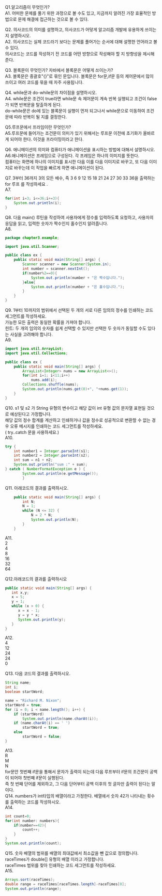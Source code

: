 Q1.알고리즘이 무엇인가?</br>
A1. 어떠한 문제를 풀기 위한 과정으로 볼 수도 있고, 지금까지 알려진 가장 효율적인 방법으로 문제 해결에 접근하는 것으로 볼 수 있다.</br>

Q2. 의사코드의 의미를 설명하고, 의사코드가 어덯게 알고리즘 개발에 유용하게 쓰이는지 설명하시오.</br>
A2. 의사코드는 실제 코드라기 보다는 문제를 풀어가는 순서에 대해 설명한 언어라고 볼 수 있다.</br>
의사코드는 코드를 작성하기 전 코드를 어떤 방향으로 작성해야 할 지 방향성을 제시해준다.</br>

Q3. 블록문이 무엇인가? 자바에서 블록문은 어떻게 쓰이는가?</br>
A3. 블록문은 중괄호"{}"로 묶인 문입니다. 블록문은 for문,if문 등의 제어문에서 많이 쓰이고 여러 코드를 묶을 때 자주 사용됩니다.</br>

Q4. while문과 do-while문의 차이점을 설명하시오.</br>
A4. while문은 조건이 true라면 while문 속 제어문이 계속 반복 실행되고 조건이 false가 되면 반복문을 탈출하게 된다. </br>
do-while문은 do에 있는 블록문이 실행이 먼저 되고나서 while문으로 이동하여 조건문에 따라 반복이 될 지를 결정한다. </br>

Q5.루프문에서 프라임이란 무엇인가?</br>
A5.루프문에 들어가는 조건문이 의미가 있기 위해서는 루프문 이전에 초기화가 올바르게 되어야 한다. 이것을 프라이밍이라고 한다.</br>

Q6. 애니메이션의 의미와 컴퓨터가 애니메이션을 표시하는 방법에 대해서 설명하시오.</br>
A6.애니메이션은 프레임으로 구성된다. 각 프레임은 하나의 이미지를 뜻한다.</br> 컴퓨터는 화면에 하나의 이미지를 표시한 다음 이를 다음 이미지로 바꾸고, 또 다음 이미지로 바꾸는데 이 작업을 빠르게 하면 애니메이션이 된다.</br>

Q7. 3부터 36까지 3의 모든 배수, 즉 3 6 9 12 15 18 21 24 27 30 33 36을 출력하는 for 루프 를 작성하세요 .</br>
A7. 
``` java
for(int i=3; i<=36;i+=3){
    System.out.println(i);
}
```
Q8. 다음 main() 루틴을 작성하여 사용자에게 정수를 입력하도록 요청하고, 사용자의 응답을 읽고, 입력한 숫자가 짝수인지 홀수인지 알려줍니다.</br>
A8.
```java
package chapter3.example;

import java.util.Scanner;

public class ex {
    public static void main(String[] args) {
        Scanner scanner = new Scanner(System.in);
        int number = scanner.nextInt();
        if(number%2==0){
            System.out.println(number + "은 짝수입니다.");
        }else{
            System.out.println(number + "은 홀수입니다.");
        }
    }
}
```
Q9. 1부터 10까지의 범위에서 선택된 두 개의 서로 다른 임의의 정수를 인쇄하는 코드 세그먼트를 작성하세요.</br>
가능한 모든 출력은 동일한 확률을 가져야 합니다.</br>
힌트: 두 개의 임의의 숫자를 쉽게 선택할 수 있지만 선택한 두 숫자가 동일할 수도 있다는 사실을 고려해야 합니다.</br>
A9.
```java
import java.util.ArrayList;
import java.util.Collections;

public class ex {
    public static void main(String[] args) {
        ArrayList<Integer> nums = new ArrayList<>();
        for(int i=1; i<11;i++)
            nums.add(i);
        Collections.shuffle(nums);
        System.out.println(nums.get(0)+", "+nums.get(1));
    }
}
```
Q10. s1 및 s2 가 String 유형의 변수이고 해당 값이 int 유형 값의 문자열 표현일 것으로 예상된다고 가정합니다.</br>
해당 값의 정수 합계를 계산하고 인쇄하거나 값을 정수로 성공적으로 변환할 수 없는 경우 오류 메시지를 인쇄하는 코드 세그먼트를 작성하세요.</br>
( try..catch 문을 사용하세요.)</br>
A10.
```java
try {
    int number1 = Integer.parseInt(s1);
    int number2 = Integer.parseInt(s2);
    int sum = n1 + n2;   
    System.out.println("sum :" + sum);
} catch ( NumberFormatException e ) {
        System.out.println(e.getMessage());
        }
```
Q11. 아래코드의 결과를 출력하시오.</br>
```java
    public static void main(String[] args) {
        int N;
        N = 1;
        while (N <= 32) {
            N = 2 * N;
            System.out.println(N);   
        }
    }
```
A11.</br>
2</br>
4</br>
8</br>
16</br>
32</br>
64</br>

Q12.아래코드의 결과를 출력하시오</br>
```java
public static void main(String[] args) {
   int x,y;
   x = 5;
   y = 1;
   while (x > 0) {
      x = x - 1;
      y = y * x;
      System.out.println(y);
   }
}
```
A12.</br>
4</br>
12</br>
24 </br>
24</br>
0</br>

Q13. 다음 코드의 결과를 출력하시오.
```java
String name;
int i;
boolean startWord;

name = "Richard M. Nixon";
startWord = true;
for (i = 0; i < name.length(); i++) {
    if (startWord)
        System.out.println(name.charAt(i));
    if (name.charAt(i) == ' ')
        startWord = true;
    else
        startWord = false;
}
```
A13.</br>
R</br>
M</br>
N</br>
for문안 첫번째 if문을 통해서 문자가 출력이 되는데 다음 루프부터 if문의 조건문이 공백이 되어야 첫번째 if문이 실행된다.</br>
즉 첫 번째 단어를 제외하고, 그 다음 단어부터 공백 이후의 첫 글자만 출력이 된다는 말이다.</br>
Q14. numbers가 int타입의 배열이라고 가정한다. 배열에서 숫자 42가 나타내는 횟수를 출력하는 코드를 작성하시오.</br>
A14.
```java
int count=0;
for(int number: numbers){
    if(number==42){
        count++;
    }
}
System.out.println(count);
```

Q15. 숫자 배열의 범위를 배열의 최대값에서 최소값을 뺀 값으로 정의합니다.</br>
raceTimes가 double[] 유형의 배열 이라고 가정합니다.</br>
raceTimes 범위를 찾아 인쇄하는 코드 세그먼트를 작성하세요.</br>
A15.
```java
Arrays.sort(raceTimes);
double range = raceTimes[raceTimes.length]-raceTimes[0];
System.out.println(range);
```